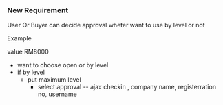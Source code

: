 

### New Requirement

User Or Buyer can decide approval wheter want to use by level or not

Example

value RM8000
  - want to choose open or by level
  - if by level
    - put maximum level
      - select approval
      -- ajax checkin  , company name, registerration no, username





      





